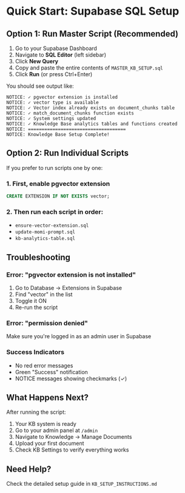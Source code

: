# Quick Start: Supabase SQL Setup

## Option 1: Run Master Script (Recommended)

1. Go to your Supabase Dashboard
2. Navigate to **SQL Editor** (left sidebar)
3. Click **New Query**
4. Copy and paste the entire contents of `MASTER_KB_SETUP.sql`
5. Click **Run** (or press Ctrl+Enter)

You should see output like:
```
NOTICE: ✓ pgvector extension is installed
NOTICE: ✓ vector type is available
NOTICE: ✓ Vector index already exists on document_chunks table
NOTICE: ✓ match_document_chunks function exists
NOTICE: ✓ System settings updated
NOTICE: ✓ Knowledge Base analytics tables and functions created
NOTICE: ====================================
NOTICE: Knowledge Base Setup Complete!
```

## Option 2: Run Individual Scripts

If you prefer to run scripts one by one:

### 1. First, enable pgvector extension
```sql
CREATE EXTENSION IF NOT EXISTS vector;
```

### 2. Then run each script in order:
- `ensure-vector-extension.sql`
- `update-momi-prompt.sql`
- `kb-analytics-table.sql`

## Troubleshooting

### Error: "pgvector extension is not installed"
1. Go to Database → Extensions in Supabase
2. Find "vector" in the list
3. Toggle it ON
4. Re-run the script

### Error: "permission denied"
Make sure you're logged in as an admin user in Supabase

### Success Indicators
- No red error messages
- Green "Success" notification
- NOTICE messages showing checkmarks (✓)

## What Happens Next?

After running the script:
1. Your KB system is ready
2. Go to your admin panel at `/admin`
3. Navigate to Knowledge → Manage Documents
4. Upload your first document
5. Check KB Settings to verify everything works

## Need Help?

Check the detailed setup guide in `KB_SETUP_INSTRUCTIONS.md` 